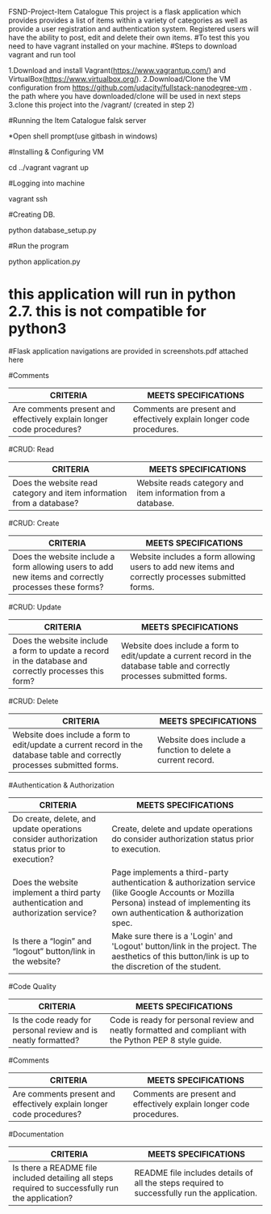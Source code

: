 FSND-Project-Item Catalogue
This project is a flask application which provides  provides a list of items within a variety of categories as well as provide a user registration and authentication system. Registered users will have the ability to post, edit and delete their own items.
#To test this you need to have vagrant installed on your machine. #Steps to download vagrant and run tool

1.Download and install Vagrant(https://www.vagrantup.com/) and VirtualBox(https://www.virtualbox.org/).
2.Download/Clone the VM configuration from https://github.com/udacity/fullstack-nanodegree-vm . 
the path where you have downloaded/clone will be used in next steps 
3.clone this project into the /vagrant/ (created in step 2) 

#Running the Item Catalogue falsk server

*Open shell prompt(use gitbash in windows)

#Installing & Configuring VM

cd ../vagrant vagrant up

#Logging into machine

vagrant ssh

#Creating DB.

python database_setup.py

#Run the program

python application.py

# this application will run in python 2.7. this is not compatible for python3

#Flask application navigations are provided in screenshots.pdf attached here

#Comments


|CRITERIA | MEETS SPECIFICATIONS|
|----------|---------------------|
|Are comments present and effectively explain longer code procedures?|Comments are present and effectively explain longer code procedures.|

#CRUD: Read


|CRITERIA | MEETS SPECIFICATIONS|
|----------|---------------------|
|Does the website read category and item information from a database?|Website reads category and item information from a database.|


#CRUD: Create


|CRITERIA | MEETS SPECIFICATIONS|
|----------|---------------------|
|Does the website include a form allowing users to add new items and correctly processes these forms?|Website includes a form allowing users to add new items and correctly processes submitted forms.|


#CRUD: Update


|CRITERIA | MEETS SPECIFICATIONS|
|----------|---------------------|
|Does the website include a form to update a record in the database and correctly processes this form?|Website does include a form to edit/update a current record in the database table and correctly processes submitted forms.|


#CRUD: Delete


|CRITERIA | MEETS SPECIFICATIONS|
|----------|---------------------|
|Website does include a form to edit/update a current record in the database table and correctly processes submitted forms.|Website does include a function to delete a current record.|


#Authentication & Authorization


|CRITERIA | MEETS SPECIFICATIONS|
|----------|---------------------|
|Do create, delete, and update operations consider authorization status prior to execution?|Create, delete and update operations do consider authorization status prior to execution.|
|Does the website implement a third party authentication and authorization service?|Page implements a third-party authentication & authorization service (like Google Accounts or Mozilla Persona) instead of implementing its own authentication & authorization spec.|
|Is there a “login” and “logout” button/link in the website?|Make sure there is a 'Login' and 'Logout' button/link in the project. The aesthetics of this button/link is up to the discretion of the student.|


#Code Quality


|CRITERIA | MEETS SPECIFICATIONS|
|----------|---------------------|
|Is the code ready for personal review and is neatly formatted?|Code is ready for personal review and neatly formatted and compliant with the Python PEP 8 style guide.|


#Comments


|CRITERIA | MEETS SPECIFICATIONS|
|----------|---------------------|
|Are comments present and effectively explain longer code procedures?|Comments are present and effectively explain longer code procedures.|


#Documentation


|CRITERIA | MEETS SPECIFICATIONS|
|----------|---------------------|
|Is there a README file included detailing all steps required to successfully run the application?|README file includes details of all the steps required to successfully run the application.|

